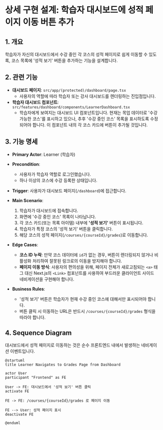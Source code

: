 # 상세 구현 설계: 학습자 대시보드에 성적 페이지 이동 버튼 추가

## 1. 개요

학습자가 자신의 대시보드에서 수강 중인 각 코스의 성적 페이지로 쉽게 이동할 수 있도록, 코스 목록에 '성적 보기' 버튼을 추가하는 기능을 설계합니다.

## 2. 관련 기능

- **대시보드 페이지**: `src/app/(protected)/dashboard/page.tsx`
  - 사용자의 역할에 따라 학습자 또는 강사 대시보드를 렌더링하는 진입점입니다.
- **학습자 대시보드 컴포넌트**: `src/features/dashboard/components/LearnerDashboard.tsx`
  - 학습자에게 보여지는 대시보드 UI 컴포넌트입니다. 현재는 목업 데이터로 '수강 가능한 코스'를 표시하고 있으나, 추후 '수강 중인 코스' 목록을 표시하도록 수정되어야 합니다. 이 컴포넌트 내의 각 코스 카드에 버튼이 추가될 것입니다.

## 3. 기능 명세

- **Primary Actor**: Learner (학습자)
- **Precondition**: 
  - 사용자가 학습자 역할로 로그인했습니다.
  - 하나 이상의 코스에 수강 등록한 상태입니다.
- **Trigger**: 사용자가 대시보드 페이지(`/dashboard`)에 접근합니다.

- **Main Scenario**:
  1. 학습자가 대시보드에 접속합니다.
  2. 화면에 '수강 중인 코스' 목록이 나타납니다.
  3. 각 코스 카드(또는 목록 아이템) 내부에 **'성적 보기'** 버튼이 표시됩니다.
  4. 학습자가 특정 코스의 '성적 보기' 버튼을 클릭합니다.
  5. 해당 코스의 성적 페이지(`/courses/{courseId}/grades`)로 이동합니다.

- **Edge Cases**:
  - **코스 ID 누락**: 만약 코스 데이터에 `id`가 없는 경우, 버튼이 렌더링되지 않거나 비활성화 처리하여 잘못된 링크로의 이동을 방지해야 합니다.
  - **페이지 이동 방식**: 사용자의 편의성을 위해, 페이지 전체가 새로고침되는 `<a>` 태그 대신 Next.js의 `<Link>` 컴포넌트를 사용하여 부드러운 클라이언트 사이드 네비게이션을 구현해야 합니다.

- **Business Rules**:
  - '성적 보기' 버튼은 학습자가 현재 수강 중인 코스에 대해서만 표시되어야 합니다.
  - 버튼 클릭 시 이동하는 URL은 반드시 `/courses/{courseId}/grades` 형식을 따라야 합니다.

## 4. Sequence Diagram

대시보드에서 성적 페이지로 이동하는 것은 순수 프론트엔드 내에서 발생하는 네비게이션 이벤트입니다.

```plantuml
@startuml
title Learner Navigates to Grades Page from Dashboard

actor User
participant "Frontend" as FE

User -> FE: 대시보드에서 '성적 보기' 버튼 클릭
activate FE

FE -> FE: /courses/{courseId}/grades 로 페이지 이동

FE --> User: 성적 페이지 표시
deactivate FE

@enduml
```
